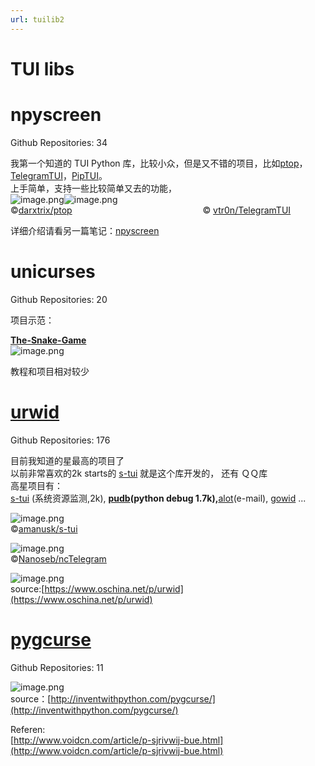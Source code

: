 ```yaml
---
url: tuilib2
---
```


# TUI libs

<a name="SQqEA"></a>
# npyscreen

Github Repositories: 34

我第一个知道的 TUI Python 库，比较小众，但是又不错的项目，比如[ptop](https://github.com/darxtrix/ptop)，[TelegramTUI](https://github.com/vtr0n/TelegramTUI)，[PipTUI](https://github.com/nitanmarcel/PipTUI)。<br />上手简单，支持一些比较简单又去的功能，<br />![image.png](https://cdn.nlark.com/yuque/0/2020/png/691897/1581064335401-7d4c33e3-447e-4972-a7cc-ee94137a2209.png#align=left&display=inline&height=200&name=image.png&originHeight=450&originWidth=901&size=235409&status=done&style=none&width=400)![image.png](https://cdn.nlark.com/yuque/0/2020/png/691897/1581064361364-6acdbfff-775a-4b04-8019-b6d21f6fe2f6.png#align=left&display=inline&height=200&name=image.png&originHeight=540&originWidth=867&size=78082&status=done&style=none&width=321)<br />©[darxtrix/ptop](https://github.com/darxtrix/ptop)                                                     © [vtr0n/TelegramTUI](https://github.com/vtr0n/TelegramTUI)

详细介绍请看另一篇笔记：[npyscreen](https://www.yuque.com/liuwenkan/kkgzbw/mpua6h)

<a name="5knVn"></a>
# unicurses
Github Repositories: 20

项目示范：

**[The-Snake-Game](https://github.com/justpwned/The-Snake-Game)**<br />![image.png](https://cdn.nlark.com/yuque/0/2020/png/691897/1581065568839-7bfc0605-22b3-4037-b122-89f1ba71b166.png#align=left&display=inline&height=401&name=image.png&originHeight=401&originWidth=375&size=191436&status=done&style=none&width=375)

教程和项目相对较少

<a name="ywoa9"></a>
# [urwid](https://github.com/urwid/urwid)
Github Repositories: 176<br />

目前我知道的星最高的项目了<br />以前非常喜欢的2k starts的 [s-tui](https://github.com/amanusk/s-tui) 就是这个库开发的， 还有 ＱＱ库<br />高星项目有：<br />[s-tui](https://github.com/amanusk/s-tui) (系统资源监测,2k), **[pudb](https://github.com/inducer/pudb)(python debug 1.7k),**[alot](https://github.com/pazz/alot)(e-mail), [gowid](https://github.com/gcla/gowid) ...


![image.png](https://cdn.nlark.com/yuque/0/2020/png/691897/1581066252699-c8b67376-d927-4910-adc0-526e6ddf69c3.png#align=left&display=inline&height=712&name=image.png&originHeight=712&originWidth=1051&size=94611&status=done&style=none&width=1051)<br />©[amanusk/s-tui](https://github.com/amanusk/s-tui)


![image.png](https://cdn.nlark.com/yuque/0/2020/png/691897/1581067526046-05de3883-8447-4939-865e-812ef47e50e3.png#align=left&display=inline&height=473&name=image.png&originHeight=473&originWidth=801&size=55660&status=done&style=none&width=801)<br />©[Nanoseb/ncTelegram](https://github.com/Nanoseb/ncTelegram)


![image.png](https://cdn.nlark.com/yuque/0/2020/png/691897/1581067612829-36890b44-e203-4ac3-9ff7-fdeaed745d82.png#align=left&display=inline&height=398&name=image.png&originHeight=398&originWidth=482&size=32934&status=done&style=none&width=482)<br />source:[https://www.oschina.net/p/urwid](https://www.oschina.net/p/urwid)

<a name="SDY7Q"></a>
# [pygcurse](http://inventwithpython.com/pygcurse/)
Github Repositories: 11

![image.png](https://cdn.nlark.com/yuque/0/2020/png/691897/1581067962946-e0270c70-3646-49f5-9bd6-fb05bd27b358.png#align=left&display=inline&height=653&name=image.png&originHeight=653&originWidth=536&size=90171&status=done&style=none&width=536)<br />source：[http://inventwithpython.com/pygcurse/](http://inventwithpython.com/pygcurse/)


Referen:<br />[http://www.voidcn.com/article/p-sjrivwij-bue.html](http://www.voidcn.com/article/p-sjrivwij-bue.html)

